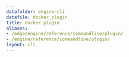 ```yaml
---
datafolder: engine-cli
datafile: docker_plugin
title: docker plugin
aliases:
- /edge/engine/reference/commandline/plugin/
- /engine/reference/commandline/plugin/
layout: cli
---
```


<!--
This page is automatically generated from Docker's source code. If you want to
suggest a change to the text that appears here, open a ticket or pull request
in the source repository on GitHub:

https://github.com/docker/cli
-->
